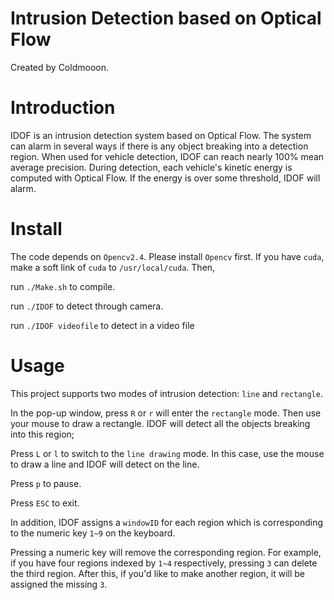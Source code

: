 Intrusion Detection based on Optical Flow
===========================
Created by Coldmooon.

# Introduction

IDOF is an intrusion detection system based on Optical Flow. The system can alarm in several ways if there is any object breaking into a detection region. When used for vehicle detection, IDOF can reach nearly 100% mean average precision. During detection, each vehicle's kinetic energy is computed with Optical Flow. If the energy is over some threshold, IDOF will alarm.

# Install

The code depends on `Opencv2.4`. Please install `Opencv` first. If you have `cuda`, make a soft link of `cuda` to `/usr/local/cuda`. Then,

run `./Make.sh` to compile.

run `./IDOF` to detect through camera.

run `./IDOF videofile` to detect in a video file  

# Usage
This project supports two modes of intrusion detection: `line` and `rectangle`.

In the pop-up window, press `R` or `r` will enter the `rectangle` mode. Then use your mouse to draw a rectangle. IDOF will detect all the objects breaking into this region;

Press `L` or `l` to switch to the `line drawing` mode. In this case, use the mouse to draw a line and IDOF will detect on the line. 

Press `p` to pause.

Press `ESC` to exit.

In addition, IDOF assigns a `windowID` for each region which is corresponding to the numeric key `1~9` on the keyboard. 

Pressing a numeric key will remove the corresponding region. For example, if you have four regions indexed by `1~4` respectively, pressing `3` can delete the third region. After this, 
if you'd like to make another region, it will be assigned the missing `3`.